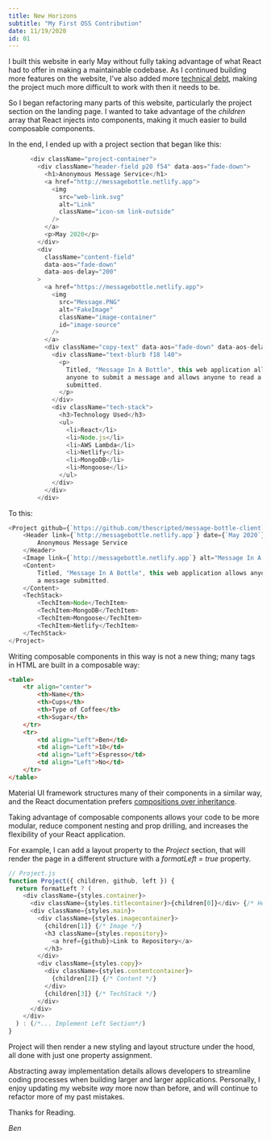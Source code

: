 ```yaml
---
title: New Horizons
subtitle: "My First OSS Contribution"
date: 11/19/2020
id: 01
---
```


I built this website in early May without fully taking advantage of what React had to offer in making a maintainable codebase. As I continued building more features on the website, I've also added more [technical debt](https://en.wikipedia.org/wiki/Technical_debt), making the project much more difficult to work with then it needs to be.

So I began refactoring many parts of this website, particularly the project section on the landing page. I wanted to take advantage of the _children_ array that React injects into components, making it much easier to build composable components.

In the end, I ended up with a project section that began like this:

```javascript
      <div className="project-container">
        <div className="header-field p20 f54" data-aos="fade-down">
          <h1>Anonymous Message Service</h1>
          <a href="http://messagebottle.netlify.app">
            <img
              src="web-link.svg"
              alt="Link"
              className="icon-sm link-outside"
            />
          </a>
          <p>May 2020</p>
        </div>
        <div
          className="content-field"
          data-aos="fade-down"
          data-aos-delay="200"
        >
          <a href="https://messagebottle.netlify.app">
            <img
              src="Message.PNG"
              alt="FakeImage"
              className="image-container"
              id="image-source"
            />
          </a>
          <div className="copy-text" data-aos="fade-down" data-aos-delay="650">
            <div className="text-blurb f18 l40">
              <p>
                Titled, "Message In A Bottle", this web application allows
                anyone to submit a message and allows anyone to read a message
                submitted.
              </p>
            </div>
            <div className="tech-stack">
              <h3>Technology Used</h3>
              <ul>
                <li>React</li>
                <li>Node.js</li>
                <li>AWS Lambda</li>
                <li>Netlify</li>
                <li>MongoDB</li>
                <li>Mongoose</li>
              </ul>
            </div>
          </div>
        </div>
```

To this:

```javascript
<Project github={`https://github.com/thescripted/message-bottle-client`}>
	<Header link={`http://messagebottle.netlify.app`} date={`May 2020`}>
		Anonymous Message Service
	</Header>
	<Image link={`http://messagebottle.netlify.app`} alt="Message In A Bottle Application" source="Message.PNG" />
	<Content>
		Titled, "Message In A Bottle", this web application allows anyone to submit a message and allows anyone to read
		a message submitted.
	</Content>
	<TechStack>
		<TechItem>Node</TechItem>
		<TechItem>MongoDB</TechItem>
		<TechItem>Mongoose</TechItem>
		<TechItem>Netlify</TechItem>
	</TechStack>
</Project>
```

Writing composable components in this way is not a new thing; many tags in HTML are built in a composable way:

```html
<table>
	<tr align="center">
		<th>Name</th>
		<th>Cups</th>
		<th>Type of Coffee</th>
		<th>Sugar</th>
	</tr>
	<tr>
		<td align="Left">Ben</td>
		<td align="Left">10</td>
		<td align="Left">Espresso</td>
		<td align="Left">No</td>
	</tr>
</table>
```

Material UI framework structures many of their components in a similar way, and the React documentation prefers [compositions over inheritance](https://reactjs.org/docs/composition-vs-inheritance.html).

Taking advantage of composable components allows your code to be more modular, reduce component nesting and prop drilling, and increases the flexibility of your React application.

For example, I can add a layout property to the _Project_ section, that will render the page in a different structure with a _formatLeft = true_ property.

```javascript
// Project.js
function Project({ children, github, left }) {
  return formatLeft ? (
    <div className={styles.container}>
      <div className={styles.titlecontainer}>{children[0]}</div> {/* Header */}
      <div className={styles.main}>
        <div className={styles.imagecontainer}>
          {children[1]} {/* Image */}
          <h3 className={styles.repository}>
            <a href={github}>Link to Repository</a>
          </h3>
        </div>
        <div className={styles.copy}>
          <div className={styles.contentcontainer}>
            {children[2]} {/* Content */}
          </div>
          {children[3]} {/* TechStack */}
        </div>
      </div>
    </div>
  ) : (/*... Implement Left Section*/)
}

```

Project will then render a new styling and layout structure under the hood, all done with just one property assignment.

Abstracting away implementation details allows developers to streamline coding processes when building larger and larger applications. Personally, I enjoy updating my website _way_ more now than before, and will continue to refactor more of my past mistakes.

Thanks for Reading.

_Ben_
